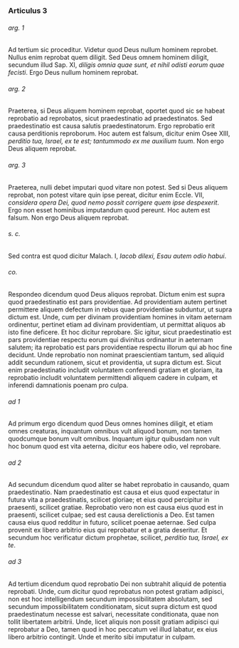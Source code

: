 ### Articulus 3

###### arg. 1
Ad tertium sic proceditur. Videtur quod Deus nullum hominem reprobet. Nullus enim reprobat quem diligit. Sed Deus omnem hominem diligit, secundum illud Sap. XI, *diligis omnia quae sunt, et nihil odisti eorum quae fecisti*. Ergo Deus nullum hominem reprobat.

###### arg. 2
Praeterea, si Deus aliquem hominem reprobat, oportet quod sic se habeat reprobatio ad reprobatos, sicut praedestinatio ad praedestinatos. Sed praedestinatio est causa salutis praedestinatorum. Ergo reprobatio erit causa perditionis reproborum. Hoc autem est falsum, dicitur enim Osee XIII, *perditio tua, Israel, ex te est; tantummodo ex me auxilium tuum*. Non ergo Deus aliquem reprobat.

###### arg. 3
Praeterea, nulli debet imputari quod vitare non potest. Sed si Deus aliquem reprobat, non potest vitare quin ipse pereat, dicitur enim Eccle. VII, *considera opera Dei, quod nemo possit corrigere quem ipse despexerit*. Ergo non esset hominibus imputandum quod pereunt. Hoc autem est falsum. Non ergo Deus aliquem reprobat.

###### s. c.
Sed contra est quod dicitur Malach. I, *Iacob dilexi, Esau autem odio habui*.

###### co.
Respondeo dicendum quod Deus aliquos reprobat. Dictum enim est supra quod praedestinatio est pars providentiae. Ad providentiam autem pertinet permittere aliquem defectum in rebus quae providentiae subduntur, ut supra dictum est. Unde, cum per divinam providentiam homines in vitam aeternam ordinentur, pertinet etiam ad divinam providentiam, ut permittat aliquos ab isto fine deficere. Et hoc dicitur reprobare. Sic igitur, sicut praedestinatio est pars providentiae respectu eorum qui divinitus ordinantur in aeternam salutem; ita reprobatio est pars providentiae respectu illorum qui ab hoc fine decidunt. Unde reprobatio non nominat praescientiam tantum, sed aliquid addit secundum rationem, sicut et providentia, ut supra dictum est. Sicut enim praedestinatio includit voluntatem conferendi gratiam et gloriam, ita reprobatio includit voluntatem permittendi aliquem cadere in culpam, et inferendi damnationis poenam pro culpa.

###### ad 1
Ad primum ergo dicendum quod Deus omnes homines diligit, et etiam omnes creaturas, inquantum omnibus vult aliquod bonum, non tamen quodcumque bonum vult omnibus. Inquantum igitur quibusdam non vult hoc bonum quod est vita aeterna, dicitur eos habere odio, vel reprobare.

###### ad 2
Ad secundum dicendum quod aliter se habet reprobatio in causando, quam praedestinatio. Nam praedestinatio est causa et eius quod expectatur in futura vita a praedestinatis, scilicet gloriae; et eius quod percipitur in praesenti, scilicet gratiae. Reprobatio vero non est causa eius quod est in praesenti, scilicet culpae; sed est causa derelictionis a Deo. Est tamen causa eius quod redditur in futuro, scilicet poenae aeternae. Sed culpa provenit ex libero arbitrio eius qui reprobatur et a gratia deseritur. Et secundum hoc verificatur dictum prophetae, scilicet, *perditio tua, Israel, ex te*.

###### ad 3
Ad tertium dicendum quod reprobatio Dei non subtrahit aliquid de potentia reprobati. Unde, cum dicitur quod reprobatus non potest gratiam adipisci, non est hoc intelligendum secundum impossibilitatem absolutam, sed secundum impossibilitatem conditionatam, sicut supra dictum est quod praedestinatum necesse est salvari, necessitate conditionata, quae non tollit libertatem arbitrii. Unde, licet aliquis non possit gratiam adipisci qui reprobatur a Deo, tamen quod in hoc peccatum vel illud labatur, ex eius libero arbitrio contingit. Unde et merito sibi imputatur in culpam.

